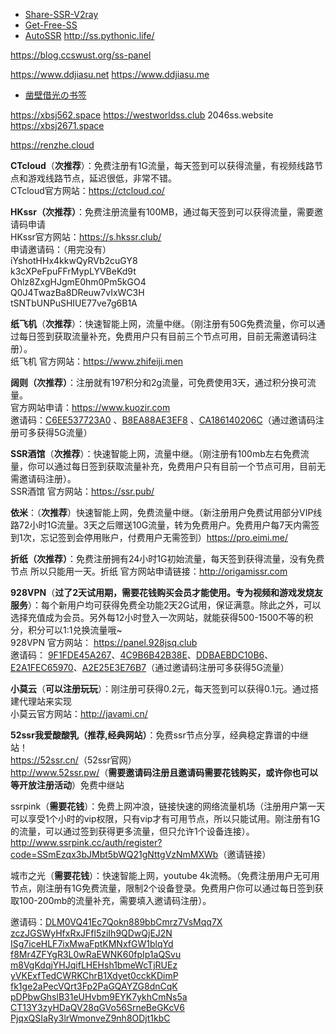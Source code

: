 - [Share-SSR-V2ray](https://github.com/selierlin/Share-SSR-V2ray)
- [Get-Free-SS](https://github.com/maxmeng93/Get-Free-SS)
- [AutoSSR](https://github.com/voken100g/AutoSSR)
http://ss.pythonic.life/


https://blog.ccswust.org/ss-panel

https://www.ddjiasu.net
https://www.ddjiasu.me


- [凿壁借光の书签](http://www.okss.xyz) 

https://xbsj562.space
https://westworldss.club
2046ss.website
https://xbsj2671.space

https://renzhe.cloud

<p><strong>CTcloud</strong>（<strong>次推荐</strong>）：免费注册有1G流量，每天签到可以获得流量，有视频线路节点和游戏线路节点，延迟很低，非常不错。<br>CTcloud官方网站：<a href="https://blog.ccswust.org/go/?url=aHR0cHM6Ly9jdGNsb3VkLmNvLw==" target="_blank" rel="noopener noreferrer">https://ctcloud.co/</a></p>

<p><strong>HKssr（次推荐）</strong>：免费注册流量有100MB，通过每天签到可以获得流量，需要邀请码申请<br>HKssr官方网站：<a href="https://blog.ccswust.org/go/?url=aHR0cHM6Ly9zLmhrc3NyLmNsdWIv" target="_blank" rel="noopener noreferrer">https://s.hkssr.club/</a><br>申请邀请码：（用完没有）<br>iYshotHHx4kkwQyRVb2cuGY8<br>k3cXPeFpuFFrMypLYVBeKd9t<br>Ohlz8ZxgHJgmE0hm0Pm5kGO4<br>Q0J4TwazBa8DReuw7vIxWC3H<br>tSNTbUNPuSHIUE77ve7g6B1A</p>

<p><strong>纸飞机</strong>（<strong>次推荐</strong>）：快速智能上网，流量中继。（刚注册有50G免费流量，你可以通过每日签到获取流量补充，免费用户只有目前三个节点可用，目前无需邀请码注册）。<br>纸飞机 官方网站：<a href="https://blog.ccswust.org/go/?url=aHR0cHM6Ly93d3cuemhpZmVpamkubWVuLw==" target="_blank" rel="noopener noreferrer">https://www.zhifeiji.men</a></p>

<p><strong>阔则（次推荐）</strong>：注册就有197积分和2g流量，可免费使用3天，通过积分换可流量。<br>官方网站申请：<a href="https://blog.ccswust.org/go/?url=aHR0cHM6Ly93d3cua3VvemlyLmNvbS9yZWdpc3Rlcj9hZmY9MTI2MA==" target="_blank" rel="noopener noreferrer">https://www.kuozir.com</a><br>邀请码：<a href="https://blog.ccswust.org/go/?url=aHR0cHM6Ly93d3cua3VvemlyLmNvbS9pbmRleC5waHAvcmVnaXN0ZXI/YWZmPTEyNjAmYW1wO2NvZGU9QzZFRTUzNzcyM0Ew" target="_blank" rel="noopener noreferrer">C6EE537723A0</a>&nbsp;、<a href="https://blog.ccswust.org/go/?url=aHR0cHM6Ly93d3cua3VvemlyLmNvbS9pbmRleC5waHAvcmVnaXN0ZXI/YWZmPTEyNjAmYW1wO2NvZGU9QjhFQTg4QUUzRUY4" target="_blank" rel="noopener noreferrer">B8EA88AE3EF8</a>&nbsp;、<a href="https://blog.ccswust.org/go/?url=aHR0cHM6Ly93d3cua3VvemlyLmNvbS9pbmRleC5waHAvcmVnaXN0ZXI/YWZmPTEyNjAmYW1wO2NvZGU9Q0ExODYxNDAyMDZD" target="_blank" rel="noopener noreferrer">CA186140206C</a>（通过邀请码注册可多获得5G流量）</p>

<p><strong>SSR酒馆</strong>（<strong>次推荐</strong>）：快速智能上网，流量中继。（刚注册有100mb左右免费流量，你可以通过每日签到获取流量补充，免费用户只有目前一个节点可用，目前无需邀请码注册）。<br>SSR酒馆 官方网站：<a href="https://blog.ccswust.org/go/?url=aHR0cHM6Ly9zc3IucHViLw==" target="_blank" rel="noopener noreferrer">https://ssr.pub/</a></p>

<p><strong>依米</strong>：（<strong>次推荐</strong>）快速智能上网，免费流量中继。（新注册用户免费试用部分VIP线路72小时1G流量。3天之后赠送10G流量，转为免费用户。免费用户每7天内需签到1次，忘记签到会停用账户，付费用户无需签到）<a href="https://blog.ccswust.org/go/?url=aHR0cHM6Ly9wcm8uZWltaS5tZS9hdXRoL3JlZ2lzdGVyP2NvZGU9QlB2TUU3UUc3cWhiSDFRemxTOFByWGl6bjA1YVpHVUk=" target="_blank" rel="noopener noreferrer">https://pro.eimi.me/</a></p>

<p><b>折纸（<strong>次推荐</strong>）</b>：免费注册拥有24小时1G初始流量，每天签到获得流量，没有免费节点 所以只能用一天。折纸 官方网站申请链接：<a href="https://blog.ccswust.org/go/?url=aHR0cDovL29yaWdhbWlzc3IuY29tL2F1dGgvcmVnaXN0ZXI/Y29kZT1vbU9lNVVpT2NUTU05TERURXowbGRjRHV6cTFZUDJ3bQ==" target="_blank" rel="noopener noreferrer">http://origamissr.com</a></p>

<p><strong>928VPN</strong>（<strong>过了2天试用期，需要花钱购买会员才能使用。专为视频和游戏发烧友服务</strong>）：每个新用户均可获得免费全功能2天2G试用，保证满意。除此之外，可以选择充值成为会员。另外每12小时登入一次网站，就能获得500-1500不等的积分，积分可以1:1兑换流量哦~<br>928VPN 官方网站：&nbsp;<a href="https://blog.ccswust.org/go/?url=aHR0cHM6Ly9wYW5lbC45Mjhqc3EuY2x1Yi9yZWdpc3Rlcj9hZmY9MjQ4OQ==" target="_blank" rel="noopener noreferrer">https://panel.928jsq.club</a><br>邀请码：&nbsp;<a href="https://blog.ccswust.org/go/?url=aHR0cHM6Ly9wYW5lbC45Mjhqc3EuY2x1Yi9yZWdpc3Rlcj9hZmY9MjQ4OSZhbXA7Y29kZT05RjFGREU0NUEyNjc=" target="_blank" rel="noopener noreferrer">9F1FDE45A267</a>、<a href="https://blog.ccswust.org/go/?url=aHR0cHM6Ly9wYW5lbC45Mjhqc3EuY2x1Yi9yZWdpc3Rlcj9hZmY9MjQ4OSZhbXA7Y29kZT00QzlCNkI0MkIzOEU=" target="_blank" rel="noopener noreferrer">4C9B6B42B38E</a>、<a href="https://blog.ccswust.org/go/?url=aHR0cHM6Ly9wYW5lbC45Mjhqc3EuY2x1Yi9yZWdpc3Rlcj9hZmY9MjQ4OSZhbXA7Y29kZT1EREJBRUJEQzEwQjY=" target="_blank" rel="noopener noreferrer">DDBAEBDC10B6</a>、<a href="https://blog.ccswust.org/go/?url=aHR0cHM6Ly9wYW5lbC45Mjhqc3EuY2x1Yi9yZWdpc3Rlcj9hZmY9MjQ4OSZhbXA7Y29kZT1FMkExRkVDNjU5NzA=" target="_blank" rel="noopener noreferrer">E2A1FEC65970</a>、<a href="https://blog.ccswust.org/go/?url=aHR0cHM6Ly9wYW5lbC45Mjhqc3EuY2x1Yi9yZWdpc3Rlcj9hZmY9MjQ4OSZhbXA7Y29kZT1BMkUyNUUzRTc2Qjc=" target="_blank" rel="noopener noreferrer">A2E25E3E76B7</a>（通过邀请码注册可多获得5G流量）</p>

<p><strong>小莫云</strong>（<strong>可以注册玩玩</strong>）：刚注册可获得0.2元，每天签到可以获得0.1元。通过搭建代理站来实现<br>小莫云官方网站：<a href="https://blog.ccswust.org/go/?url=aHR0cDovL2phdmFtaS5jbi9BZG1pbi9SZWcucGhwP3VpZD0yMDE=" target="_blank" rel="noopener noreferrer">http://javami.cn/</a></p>

<p><strong>52ssr我爱酸酸乳</strong><strong>（推荐,经典网站）</strong>：免费ssr节点分享，经典稳定靠谱的中继站！<br><a href="https://blog.ccswust.org/go/?url=aHR0cHM6Ly81MnNzci5jbi8=" target="_blank" rel="nofollow noopener noreferrer">https://52ssr.cn/</a>（52ssr官网）<br><a href="https://blog.ccswust.org/go/?url=aHR0cDovL3d3dy41MnNzci5wdy8=" target="_blank" rel="noopener noreferrer">http://www.52ssr.pw/</a>（<strong>需要邀请码注册且邀请码需要花钱购买，或许你也可以等开放注册活动</strong>）免费中继站</p>

<p>ssrpink（<strong>需要花钱</strong>）：免费上网冲浪，链接快速的网络流量机场（注册用户第一天可以享受1个小时的vip权限，只有vip才有可用节点，所以只能试用。刚注册有1G的流量，可以通过签到获得更多流量，但只允许1个设备连接）。<br><a href="https://blog.ccswust.org/go/?url=aHR0cDovL3d3dy5zc3JwaW5rLmNjL2F1dGgvcmVnaXN0ZXI/Y29kZT1TU21FenF4M2JKTWJ0NWJXUTIxZ050dGdWek5tTVhXYg==" target="_blank" rel="noopener noreferrer">http://www.ssrpink.cc/auth/register?code=SSmEzqx3bJMbt5bWQ21gNttgVzNmMXWb</a>（邀请链接）</p>

<p>城市之光（<strong>需要花钱</strong>）：快速智能上网，youtube 4k流畅。（免费注册用户无可用节点，刚注册有1G免费流量，限制2个设备登录。免费用户你可以通过每日签到获取100-200mb的流量补充，需要填入邀请码注册）。</p><p>邀请码：<a href="https://blog.ccswust.org/go/?url=aHR0cHM6Ly9saWdodGNpYy5saWZlL2F1dGgvcmVnaXN0ZXI/Y29kZT1ETE0wVlE0MUVjN1Fva244ODliYkNtcno3VnNNcXE3WA==" target="_blank" rel="noopener noreferrer">DLM0VQ41Ec7Qokn889bbCmrz7VsMqq7X</a><br><a href="https://blog.ccswust.org/go/?url=aHR0cHM6Ly9saWdodGNpYy5saWZlL2F1dGgvcmVnaXN0ZXI/Y29kZT16Y3pKR1NXeUhmeFJ4SkZmbDV6aUloOVFEd1FqRUoyTg==" target="_blank" rel="noopener noreferrer">zczJGSWyHfxRxJFfl5ziIh9QDwQjEJ2N</a><br><a href="https://blog.ccswust.org/go/?url=aHR0cHM6Ly9saWdodGNpYy5saWZlL2F1dGgvcmVnaXN0ZXI/Y29kZT1JU2c3aWNlSExGN2l4TXdhRnB0S01OeGZHVzFibHFZZA==" target="_blank" rel="noopener noreferrer">ISg7iceHLF7ixMwaFptKMNxfGW1blqYd</a><br><a href="https://blog.ccswust.org/go/?url=aHR0cHM6Ly9saWdodGNpYy5saWZlL2F1dGgvcmVnaXN0ZXI/Y29kZT1mOE1yNFpGWWdSM0wwd1JhRVdOSzYwZnBJcDFhUVN2dQ==" target="_blank" rel="noopener noreferrer">f8Mr4ZFYgR3L0wRaEWNK60fpIp1aQSvu</a><br><a href="https://blog.ccswust.org/go/?url=aHR0cHM6Ly9saWdodGNpYy5saWZlL2F1dGgvcmVnaXN0ZXI/Y29kZT1tOFZnS2RxallISnFpZkxIRUhzaDFibWVXY1RqUlVFeg==" target="_blank" rel="noopener noreferrer">m8VgKdqjYHJqifLHEHsh1bmeWcTjRUEz</a><br><a href="https://blog.ccswust.org/go/?url=aHR0cHM6Ly9saWdodGNpYy5saWZlL2F1dGgvcmVnaXN0ZXI/Y29kZT15VktFeGZUZWRDV1JLQ2hyQjFYZHlldDBjY2tLRGltUA==" target="_blank" rel="noopener noreferrer">yVKExfTedCWRKChrB1Xdyet0cckKDimP</a><br><a href="https://blog.ccswust.org/go/?url=aHR0cHM6Ly9saWdodGNpYy5saWZlL2F1dGgvcmVnaXN0ZXI/Y29kZT1mazFnZTJhUGVjVlFydDNGcDJQYUdRQVlaRzhkbkNxSw==" target="_blank" rel="noopener noreferrer">fk1ge2aPecVQrt3Fp2PaGQAYZG8dnCqK</a><br><a href="https://blog.ccswust.org/go/?url=aHR0cHM6Ly9saWdodGNpYy5saWZlL2F1dGgvcmVnaXN0ZXI/Y29kZT1wRFBid0doc2xCMzFlVUh2Ym05RVlLN3lraENtTnM1YQ==" target="_blank" rel="noopener noreferrer">pDPbwGhslB31eUHvbm9EYK7ykhCmNs5a</a><br><a href="https://blog.ccswust.org/go/?url=aHR0cHM6Ly9saWdodGNpYy5saWZlL2F1dGgvcmVnaXN0ZXI/Y29kZT1DVDEzWTN6eUhEYVFWMjhxR1ZvNTZTcm5lQmVHS2NWNg==" target="_blank" rel="noopener noreferrer">CT13Y3zyHDaQV28qGVo56SrneBeGKcV6</a><br><a href="https://blog.ccswust.org/go/?url=aHR0cHM6Ly9saWdodGNpYy5saWZlL2F1dGgvcmVnaXN0ZXI/Y29kZT1QanF4UVNJYVJ5M2xyV21vbnZlWjluaDhPRGp0MWtiQw==" target="_blank" rel="noopener noreferrer">PjqxQSIaRy3lrWmonveZ9nh8ODjt1kbC</a></p>
